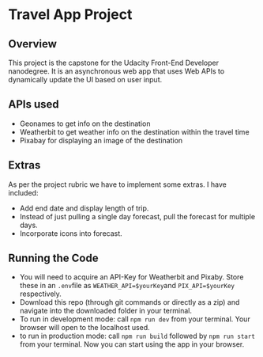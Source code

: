 # Travel App Project

## Overview
This project is the capstone for the Udacity Front-End Developer nanodegree. It is an asynchronous web app that uses Web APIs to dynamically update the UI based on user input. 

## APIs used
* Geonames to get info on the destination
* Weatherbit to get weather info on the destination within the travel time
* Pixabay for displaying an image of the destination

## Extras
As per the project rubric we have to implement some extras. I have included:

* Add end date and display length of trip.
* Instead of just pulling a single day forecast, pull the forecast for multiple days.
* Incorporate icons into forecast.

## Running the Code
* You will need to acquire an API-Key for Weatherbit and Pixaby. Store these in an `.env`file as `WEATHER_API=$yourKey`and `PIX_API=$yourKey` respectively.
* Download this repo (through git commands or directly as a zip) and navigate into the downloaded folder in your terminal.
* To run in development mode: call `npm run dev` from your terminal. Your browser will open to the localhost used.
* to run in production mode: call `npm run build` followed by `npm run start` from your terminal. Now you can start using the app in your browser.
